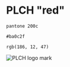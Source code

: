 # PLCH "red"
```
pantone 200c
```
```
#ba0c2f
```
```
rgb(186, 12, 47)
```

![PLCH logo mark](/brand-and-logos/blob/master/Logo_mark.png?raw=true "PLCH logo mark")
